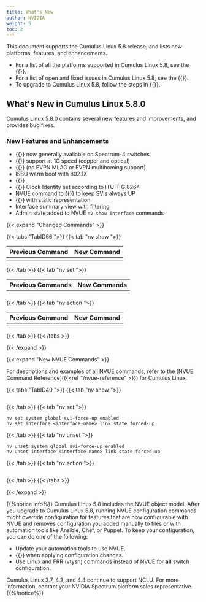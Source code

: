 ```yaml
---
title: What's New
author: NVIDIA
weight: 5
toc: 2
---
```

This document supports the Cumulus Linux 5.8 release, and lists new platforms, features, and enhancements.

- For a list of all the platforms supported in Cumulus Linux 5.8, see the {{<exlink url="www.nvidia.com/en-us/networking/ethernet-switching/hardware-compatibility-list/" text="Hardware Compatibility List (HCL)">}}.
- For a list of open and fixed issues in Cumulus Linux 5.8, see the {{<link title="Cumulus Linux 5.8 Release Notes" text="Cumulus Linux 5.8 Release Notes">}}.
- To upgrade to Cumulus Linux 5.8, follow the steps in {{<link url="Upgrading-Cumulus-Linux">}}.
<!-- vale off -->
## What's New in Cumulus Linux 5.8.0
<!-- vale on -->
Cumulus Linux 5.8.0 contains several new features and improvements, and provides bug fixes.

### New Features and Enhancements

- {{<link url="Precision-Time-Protocol-PTP" text="PTP">}} now generally available on Spectrum-4 switches
- {{<link url="Synchronous-Ethernet-SyncE" text="SyncE">}} support at 1G speed (copper and optical)
- {{<link url="In-Service-System-Upgrade-ISSU/#restart-mode" text="Warmboot support for VXLAN EVPN">}} (no EVPN MLAG or EVPN multihoming support)
- ISSU warm boot with 802.1X
- {{<link url="Port-Security" text="Port security with 802.1x">}}
- {{<link url="Synchronous-Ethernet-SyncE" text="SyncE">}} Clock Identity set according to ITU-T G.8264
- NVUE command to {{<link url="VLAN-aware-Bridge-Mode/#keep-the-svi-perpetually-up" text="configure a dummy interface">}} to keep SVIs always UP
- {{<link url="FRRouting/#vtysh-modal-cli" text="FRR tab completion">}} with static representation
- Interface summary view with filtering
- Admin state added to NVUE `nv show interface` commands

{{< expand "Changed Commands" >}}

{{< tabs "TabID66 ">}}
{{< tab "nv show ">}}

| Previous Command  |  New Command  |
| ------------ | ------------- |
| | |

{{< /tab >}}
{{< tab "nv set ">}}

| Previous Commands  |  New Commands  |
| ------------ | ------------- |
|  | |

{{< /tab >}}
{{< tab "nv action ">}}

| Previous Command  |  New Command  |
| ------------ | ------------- |
| |  |

{{< /tab >}}
{{< /tabs >}}

{{< /expand >}}

{{< expand "New NVUE Commands" >}}

For descriptions and examples of all NVUE commands, refer to the [NVUE Command Reference]({{<ref "/nvue-reference" >}}) for Cumulus Linux.

{{< tabs "TabID40 ">}}
{{< tab "nv show ">}}

```

```

{{< /tab >}}
{{< tab "nv set ">}}

```
nv set system global svi-force-up enabled
nv set interface <interface-name> link state forced-up
```

{{< /tab >}}
{{< tab "nv unset ">}}

```
nv unset system global svi-force-up enabled
nv unset interface <interface-name> link state forced-up
```

{{< /tab >}}
{{< tab "nv action ">}}

```

```

{{< /tab >}}
{{< /tabs >}}

{{< /expand >}}

{{%notice info%}}
Cumulus Linux 5.8 includes the NVUE object model. After you upgrade to Cumulus Linux 5.8, running NVUE configuration commands might override configuration for features that are now configurable with NVUE and removes configuration you added manually to files or with automation tools like Ansible, Chef, or Puppet. To keep your configuration, you can do one of the following:
- Update your automation tools to use NVUE.
- {{<link url="NVUE-CLI/#configure-nvue-to-ignore-linux-files" text="Configure NVUE to ignore certain underlying Linux files">}} when applying configuration changes.
- Use Linux and FRR (vtysh) commands instead of NVUE for **all** switch configuration.

Cumulus Linux 3.7, 4.3, and 4.4 continue to support NCLU. For more information, contact your NVIDIA Spectrum platform sales representative.
{{%/notice%}}
